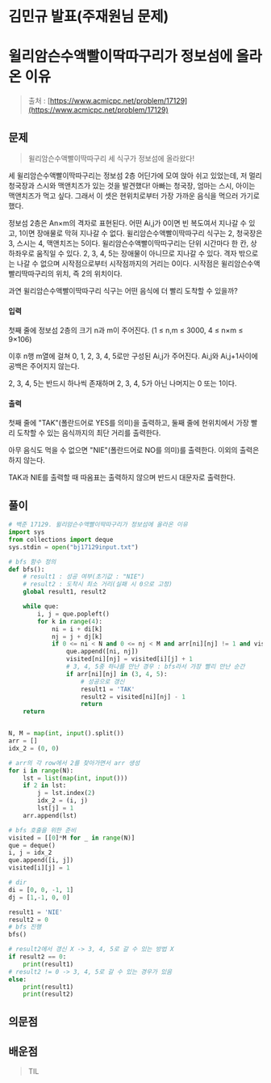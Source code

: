 # 김민규 발표(주재원님 문제)

# **윌리암슨수액빨이딱따구리가 정보섬에 올라온 이유**

> 출처 : [https://www.acmicpc.net/problem/17129](https://www.acmicpc.net/problem/17129)
> 

## 문제

> 윌리암슨수액빨이딱따구리 세 식구가 정보섬에 올라왔다!

세 윌리암슨수액빨이딱따구리는 정보섬 2층 어딘가에 모여 앉아 쉬고 있었는데, 저 멀리 청국장과 스시와 맥앤치즈가 있는 것을 발견했다! 아빠는 청국장, 엄마는 스시, 아이는 맥앤치즈가 먹고 싶다. 그래서 이 셋은 현위치로부터 가장 가까운 음식을 먹으러 가기로 했다.

정보섬 2층은 An×m의 격자로 표현된다. 어떤 Ai,j가 0이면 빈 복도여서 지나갈 수 있고, 1이면 장애물로 막혀 지나갈 수 없다. 윌리암슨수액빨이딱따구리 식구는 2, 청국장은 3, 스시는 4, 맥앤치즈는 5이다. 윌리암슨수액빨이딱따구리는 단위 시간마다 한 칸, 상하좌우로 움직일 수 있다. 2, 3, 4, 5는 장애물이 아니므로 지나갈 수 있다. 격자 밖으로는 나갈 수 없으며 시작점으로부터 시작점까지의 거리는 0이다. 시작점은 윌리암슨수액빨리딱따구리의 위치, 즉 2의 위치이다.

과연 윌리암슨수액빨이딱따구리 식구는 어떤 음식에 더 빨리 도착할 수 있을까?
> 
#### 입력 
첫째 줄에 정보섬 2층의 크기 n과 m이 주어진다. (1 ≤ n,m ≤ 3000, 4 ≤ n×m ≤ 9×106)

이후 n행 m열에 걸쳐 0, 1, 2, 3, 4, 5로만 구성된 Ai,j가 주어진다. Ai,j와 Ai,j+1사이에 공백은 주어지지 않는다.

2, 3, 4, 5는 반드시 하나씩 존재하며 2, 3, 4, 5가 아닌 나머지는 0 또는 1이다.
#### 출력
첫째 줄에 "TAK"(폴란드어로 YES를 의미)을 출력하고, 둘째 줄에 현위치에서 가장 빨리 도착할 수 있는 음식까지의 최단 거리를 출력한다.

아무 음식도 먹을 수 없으면 "NIE"(폴란드어로 NO를 의미)를 출력한다. 이외의 출력은 하지 않는다.

TAK과 NIE를 출력할 때 따옴표는 출력하지 않으며 반드시 대문자로 출력한다.

## 풀이

```python
# 백준 17129. 윌리암슨수액빨이딱따구리가 정보섬에 올라온 이유
import sys
from collections import deque
sys.stdin = open("bj17129input.txt")

# bfs 함수 정의
def bfs():
    # result1 : 성공 여부(초기값 : "NIE")
    # result2 : 도착시 최소 거리(실패 시 0으로 고정)
    global result1, result2

    while que:
        i, j = que.popleft()
        for k in range(4):
            ni = i + di[k]
            nj = j + dj[k]
            if 0 <= ni < N and 0 <= nj < M and arr[ni][nj] != 1 and visited[ni][nj] == 0:
                que.append([ni, nj])
                visited[ni][nj] = visited[i][j] + 1
                # 3, 4, 5중 하나를 만난 경우 : bfs라서 가장 빨리 만난 순간
                if arr[ni][nj] in (3, 4, 5):
                    # 성공으로 갱신
                    result1 = 'TAK'
                    result2 = visited[ni][nj] - 1
                    return
    return


N, M = map(int, input().split())
arr = []
idx_2 = (0, 0)

# arr의 각 row에서 2를 찾아가면서 arr 생성
for i in range(N):
    lst = list(map(int, input()))
    if 2 in lst:
        j = lst.index(2)
        idx_2 = (i, j)
        lst[j] = 1
    arr.append(lst)

# bfs 호출을 위한 준비
visited = [[0]*M for _ in range(N)]
que = deque()
i, j = idx_2
que.append([i, j])
visited[i][j] = 1

# dir
di = [0, 0, -1, 1]
dj = [1,-1, 0, 0]

result1 = 'NIE'
result2 = 0
# bfs 진행
bfs()

# result2에서 갱신 X -> 3, 4, 5로 갈 수 있는 방법 X
if result2 == 0:
    print(result1)
# result2 != 0 -> 3, 4, 5로 갈 수 있는 경우가 있음
else:
    print(result1)
    print(result2)
```

> 
> 
## 의문점

## 배운점

> TIL
>